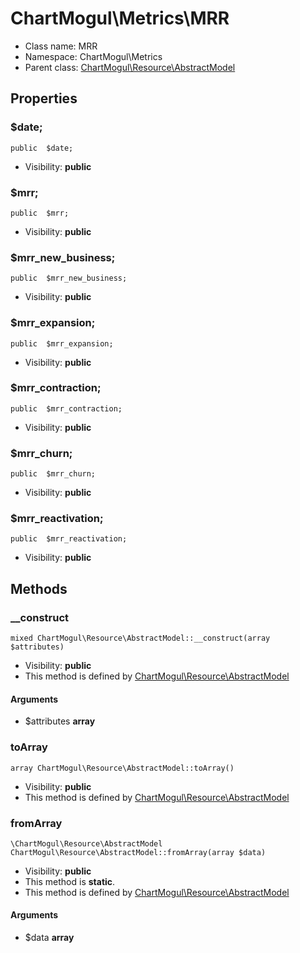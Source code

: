 ChartMogul\Metrics\MRR
===============






* Class name: MRR
* Namespace: ChartMogul\Metrics
* Parent class: [ChartMogul\Resource\AbstractModel](ChartMogul-Resource-AbstractModel.md)





Properties
----------


### $date;

    public  $date;





* Visibility: **public**


### $mrr;

    public  $mrr;





* Visibility: **public**


### $mrr_new_business;

    public  $mrr_new_business;





* Visibility: **public**


### $mrr_expansion;

    public  $mrr_expansion;





* Visibility: **public**


### $mrr_contraction;

    public  $mrr_contraction;





* Visibility: **public**


### $mrr_churn;

    public  $mrr_churn;





* Visibility: **public**


### $mrr_reactivation;

    public  $mrr_reactivation;





* Visibility: **public**


Methods
-------


### __construct

    mixed ChartMogul\Resource\AbstractModel::__construct(array $attributes)





* Visibility: **public**
* This method is defined by [ChartMogul\Resource\AbstractModel](ChartMogul-Resource-AbstractModel.md)


#### Arguments
* $attributes **array**



### toArray

    array ChartMogul\Resource\AbstractModel::toArray()





* Visibility: **public**
* This method is defined by [ChartMogul\Resource\AbstractModel](ChartMogul-Resource-AbstractModel.md)




### fromArray

    \ChartMogul\Resource\AbstractModel ChartMogul\Resource\AbstractModel::fromArray(array $data)





* Visibility: **public**
* This method is **static**.
* This method is defined by [ChartMogul\Resource\AbstractModel](ChartMogul-Resource-AbstractModel.md)


#### Arguments
* $data **array**


